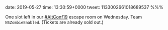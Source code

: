 date: 2019-05-27
time: 13:30:59+0000
tweet: 1133002661018689537
%%%

One slot left in our [#AltConf19](https://twitter.com/hashtag/AltConf19) escape room on Wednesday. Team `NSZombieEnabled`. (Tickets are already sold out.)

